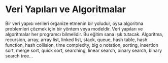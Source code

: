 # Veri Yapıları ve Algoritmalar
Bir veri yapısı verileri organize etmenin bir yoludur, oysa algoritma problemleri çözmek için bir yöntem veya modeldir. Veri yapıları ve algoritmalar her programcı bilmelidir. Bu eğitim sana ışık tutacak. Algoritma, recursion, array, array list, linked list, stack, queue, hash table, hash function, hash collision, time complexity, big o notation, sorting, insertion sort, merge sort, quick sort, searching, linear search, binary search, binary search tree...

